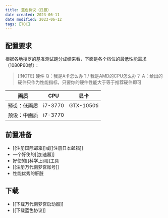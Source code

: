 ```yaml
---
title: 蓝色协议（日服）
date created: 2023-06-11
date modified: 2023-06-12
tags: [TOC]
---
```


## 配置要求

根据各地搜罗的基准测试跑分成绩来看，下面是各个档位的最低性能需求（1080P60帧）：

> [!NOTE] 硬件
> Q：我是A卡怎么办？/ 我是AMD的CPU怎么办？
> A：给出的硬件只作为性能指标，只要你的硬件性能大于等于推荐硬件即可

| 画质 | CPU | 显卡 |
| --- | --- | --- |
| 预设：低画质 | i7-3770 | GTX-1050ti |
| 预设：中画质 | i7-3770 | 



## 前置准备

- [[注册国际邮箱]]或[[注册日本邮箱]]
- 一个好使的[[加速器]]
- 好使的[[科学上网]]工具
- [[注册万代南梦宫账号]]
- 性能优秀的肝脏

## 下载

- [[下载万代南梦宫启动器]]
- [[下载蓝色协议]]
